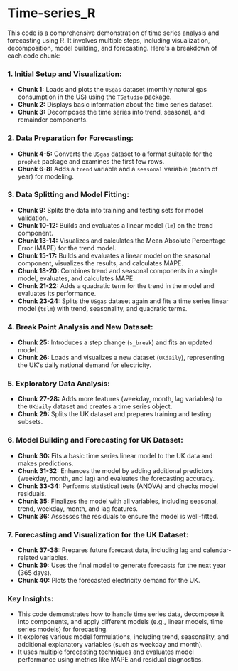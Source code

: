 # Time-series_R
This code is a comprehensive demonstration of time series analysis and forecasting using R. It involves multiple steps, including visualization, decomposition, model building, and forecasting. Here's a breakdown of each code chunk:

### 1. **Initial Setup and Visualization:**
   - **Chunk 1:** Loads and plots the `USgas` dataset (monthly natural gas consumption in the US) using the `TSstudio` package.
   - **Chunk 2:** Displays basic information about the time series dataset.
   - **Chunk 3:** Decomposes the time series into trend, seasonal, and remainder components.

### 2. **Data Preparation for Forecasting:**
   - **Chunk 4-5:** Converts the `USgas` dataset to a format suitable for the `prophet` package and examines the first few rows.
   - **Chunk 6-8:** Adds a `trend` variable and a `seasonal` variable (month of year) for modeling.

### 3. **Data Splitting and Model Fitting:**
   - **Chunk 9:** Splits the data into training and testing sets for model validation.
   - **Chunk 10-12:** Builds and evaluates a linear model (`lm`) on the trend component.
   - **Chunk 13-14:** Visualizes and calculates the Mean Absolute Percentage Error (MAPE) for the trend model.
   - **Chunk 15-17:** Builds and evaluates a linear model on the seasonal component, visualizes the results, and calculates MAPE.
   - **Chunk 18-20:** Combines trend and seasonal components in a single model, evaluates, and calculates MAPE.
   - **Chunk 21-22:** Adds a quadratic term for the trend in the model and evaluates its performance.
   - **Chunk 23-24:** Splits the `USgas` dataset again and fits a time series linear model (`tslm`) with trend, seasonality, and quadratic terms.

### 4. **Break Point Analysis and New Dataset:**
   - **Chunk 25:** Introduces a step change (`s_break`) and fits an updated model.
   - **Chunk 26:** Loads and visualizes a new dataset (`UKdaily`), representing the UK's daily national demand for electricity.
   
### 5. **Exploratory Data Analysis:**
   - **Chunk 27-28:** Adds more features (weekday, month, lag variables) to the `UKdaily` dataset and creates a time series object.
   - **Chunk 29:** Splits the UK dataset and prepares training and testing subsets.

### 6. **Model Building and Forecasting for UK Dataset:**
   - **Chunk 30:** Fits a basic time series linear model to the UK data and makes predictions.
   - **Chunk 31-32:** Enhances the model by adding additional predictors (weekday, month, and lag) and evaluates the forecasting accuracy.
   - **Chunk 33-34:** Performs statistical tests (ANOVA) and checks model residuals.
   - **Chunk 35:** Finalizes the model with all variables, including seasonal, trend, weekday, month, and lag features.
   - **Chunk 36:** Assesses the residuals to ensure the model is well-fitted.

### 7. **Forecasting and Visualization for the UK Dataset:**
   - **Chunk 37-38:** Prepares future forecast data, including lag and calendar-related variables.
   - **Chunk 39:** Uses the final model to generate forecasts for the next year (365 days).
   - **Chunk 40:** Plots the forecasted electricity demand for the UK.

### Key Insights:
- This code demonstrates how to handle time series data, decompose it into components, and apply different models (e.g., linear models, time series models) for forecasting.
- It explores various model formulations, including trend, seasonality, and additional explanatory variables (such as weekday and month).
- It uses multiple forecasting techniques and evaluates model performance using metrics like MAPE and residual diagnostics.
